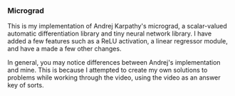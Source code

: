 ### Micrograd
This is my implementation of Andrej Karpathy's micrograd, a scalar-valued automatic
differentiation library and tiny neural network library. I have added a few features
such as a ReLU activation, a linear regressor module, and have a made a few other 
changes.

In general, you may notice differences between Andrej's implementation and mine. 
This is because I attempted to create my own solutions to problems while working through 
the video, using the video as an answer key of sorts. 